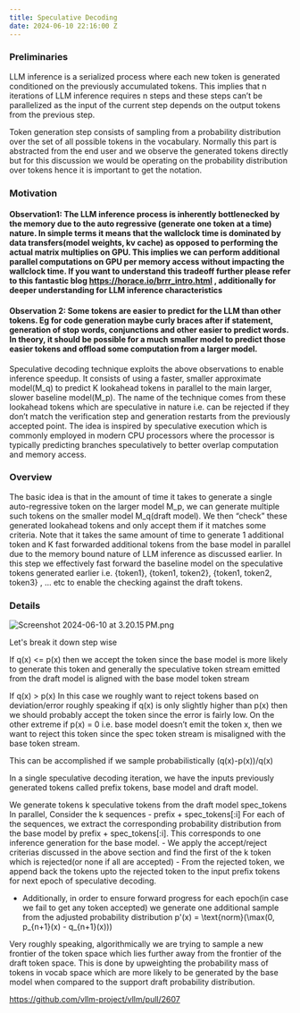 ```yaml
---
title: Speculative Decoding
date: 2024-06-10 22:16:00 Z
---
```



### Preliminaries

LLM inference is a serialized process where each new token is generated conditioned on the previously accumulated tokens. This implies that n iterations of LLM inference requires n steps and these steps can’t be parallelized as the input of the current step depends on the output tokens from the previous step. 

Token generation step consists of sampling from a probability distribution over the set of all possible tokens in the vocabulary. Normally this part is abstracted from the end user and we observe the generated tokens directly but for this discussion we would be operating on the probability distribution over tokens hence it is important to get the notation.


### Motivation

#### Observation1: The LLM inference process is inherently bottlenecked by the memory due to the auto regressive (generate one token at a time) nature. In simple terms it means that the wallclock time is dominated by data transfers(model weights, kv cache) as opposed to performing the actual matrix multiplies on GPU. This implies we can perform additional parallel computations on GPU per memory access without impacting the wallclock time.  If you want to understand this tradeoff further please refer to this fantastic blog https://horace.io/brrr_intro.html , additionally for deeper understanding for LLM inference characteristics 

#### Observation 2: Some tokens are easier to predict for the LLM than other tokens. Eg for code generation maybe curly braces after if statement, generation of stop words, conjunctions and other easier to predict words. In theory, it should be possible for a much smaller model to predict those easier tokens and offload some computation from a larger model.

Speculative decoding technique exploits the above observations to enable inference speedup. It consists of using a faster, smaller approximate model(M_q) to predict K lookahead tokens in parallel to the main larger, slower baseline model(M_p). The name of the technique comes from these lookahead tokens which are speculative in nature i.e. can be rejected if they don’t match the verification step and generation restarts from the previously accepted point. The idea is inspired by speculative execution which is commonly employed in modern CPU processors where the processor is typically predicting branches speculatively to better overlap computation and memory access. 

### Overview

The basic idea is that in the amount of time it takes to generate a single auto-regressive token on the larger model M_p, we can generate multiple such tokens on the smaller model M_q(draft model). We then “check” these generated lookahead tokens and only accept them if it matches some criteria. 
Note that it takes the same amount of time to generate 1 additional token and K fast forwarded additional tokens from the base model in parallel due to the memory bound nature of LLM inference as discussed earlier.  In this step we effectively fast forward the baseline model on the speculative tokens generated earlier i.e. {token1}, {token1, token2}, {token1, token2, token3} , … etc  to enable the checking against the draft tokens.

### Details
![Screenshot 2024-06-10 at 3.20.15 PM.png](/uploads/Screenshot%202024-06-10%20at%203.20.15%E2%80%AFPM.png)

Let's break it down step wise

If q(x) <= p(x) then we accept the token since the base model is more likely to generate this token and generally the speculative token stream emitted from the draft model is aligned with the base model token stream

If q(x) > p(x) 
In this case we roughly want to reject tokens based on deviation/error roughly speaking if q(x) is only slightly higher than p(x) then we should probably accept the token since the error is fairly low. On the other extreme if p(x) = 0 i.e. base model doesn’t emit the token x,  then we want to reject this token since the spec token stream is misaligned with the base token stream. 

This can be accomplished if we sample probabilistically (q(x)-p(x))/q(x)


In a single speculative decoding iteration, we have the inputs previously generated tokens called prefix tokens, base model and draft model. 

We generate tokens k speculative tokens from the draft model spec_tokens
In parallel, 
Consider the k sequences - prefix + spec_tokens[:i]
For each of the sequences, we extract the corresponding probability distribution from the base model by prefix + spec_tokens[:i]. This corresponds to one inference generation for the base model.
    -  We apply the accept/reject criterias discussed in the above section and find the first of the k token which is rejected(or none if all are accepted)
    - From the rejected token, we append back the tokens upto the rejected token to the input prefix tokens for next epoch of speculative decoding. 
- Additionally, in order to ensure forward progress for each epoch(in case we fail to get any token accepted) we generate one additional sample from the adjusted probability distribution  p'(x) = \text{norm}(\max(0, p_{n+1}(x) - q_{n+1}(x)))

Very roughly speaking, algorithmically we are trying to sample a new frontier of the token space which lies further away from the frontier of the draft token space. This is done by upweighting the probability mass of tokens in vocab space which are more likely to be generated by the base model when compared to the support draft probability distribution.


https://github.com/vllm-project/vllm/pull/2607
